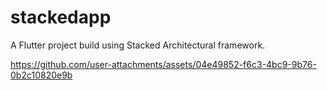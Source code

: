 # stackedapp

A Flutter project build using Stacked Architectural framework.



https://github.com/user-attachments/assets/04e49852-f6c3-4bc9-9b76-0b2c10820e9b

